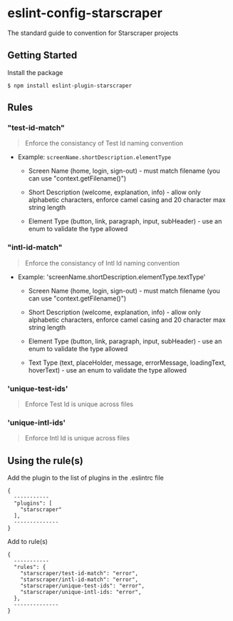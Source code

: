 # eslint-config-starscraper

The standard guide to convention for Starscraper projects

## Getting Started

Install the package

`$ npm install eslint-plugin-starscraper`

## Rules

### "test-id-match"
  > Enforce the consistancy of Test Id naming convention

  - Example: `screenName.shortDescription.elementType`

    - Screen Name (home, login, sign-out) - must match filename (you can use "context.getFilename()")

    - Short Description (welcome, explanation, info) - allow only alphabetic characters, enforce camel casing and 20 character max string length

    - Element Type (button, link, paragraph, input, subHeader) - use an enum to validate the type allowed

### "intl-id-match"
  > Enforce the consistancy of Intl Id naming convention

  - Example: 'screenName.shortDescription.elementType.textType'

    - Screen Name (home, login, sign-out) - must match filename (you can use "context.getFilename()")

    - Short Description (welcome, explanation, info) - allow only alphabetic characters, enforce camel casing and 20 character max string length

    - Element Type (button, link, paragraph, input, subHeader) - use an enum to validate the type allowed

    - Text Type (text, placeHolder, message, errorMessage, loadingText, hoverText) - use an enum to validate the type allowed

### 'unique-test-ids'

  > Enforce Test Id is unique across files

### 'unique-intl-ids'

  > Enforce Intl Id is unique across files

## Using the rule(s)

Add the plugin to the list of plugins in the .eslintrc file

```
{
  -----------
  "plugins": [
    "starscraper"
  ],
  --------------
}
```

Add to rule(s)

```
{
  -----------
  "rules": {
    "starscraper/test-id-match": "error",
    "starscraper/intl-id-match": "error",
    "starscraper/unique-test-ids": "error",
    "starscraper/unique-intl-ids: "error",
  },
  --------------
}
```
